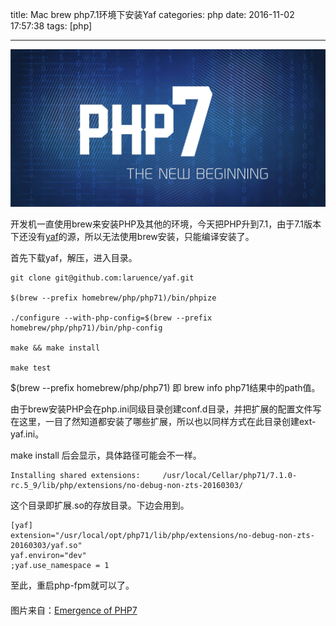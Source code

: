 title: Mac brew php7.1环境下安装Yaf
categories: php
date: 2016-11-02 17:57:38
tags:  [php]

---

![](/images/php/think201-emergence-of-php7.jpg)

开发机一直使用brew来安装PHP及其他的环境，今天把PHP升到7.1，由于7.1版本下还没有[yaf](http://www.laruence.com/manual/)的源，所以无法使用brew安装，只能编译安装了。

首先下载yaf，解压，进入目录。

```
git clone git@github.com:laruence/yaf.git

$(brew --prefix homebrew/php/php71)/bin/phpize

./configure --with-php-config=$(brew --prefix homebrew/php/php71)/bin/php-config

make && make install

make test

```

$(brew --prefix homebrew/php/php71) 即 brew info php71结果中的path值。

由于brew安装PHP会在php.ini同级目录创建conf.d目录，并把扩展的配置文件写在这里，一目了然知道都安装了哪些扩展，所以也以同样方式在此目录创建ext-yaf.ini。

make install 后会显示，具体路径可能会不一样。

```
Installing shared extensions:     /usr/local/Cellar/php71/7.1.0-rc.5_9/lib/php/extensions/no-debug-non-zts-20160303/
```
这个目录即扩展.so的存放目录。下边会用到。

```
[yaf]
extension="/usr/local/opt/php71/lib/php/extensions/no-debug-non-zts-20160303/yaf.so"
yaf.environ="dev"
;yaf.use_namespace = 1
```

至此，重启php-fpm就可以了。

#### 
图片来自：[Emergence of PHP7](https://think201.com/blog/2016/emergence-of-php7/)